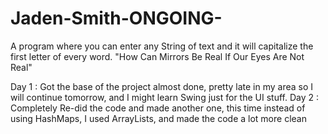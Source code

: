 # Jaden-Smith-ONGOING-
A program where you can enter any String of text and it will capitalize the first letter of every word. "How Can Mirrors Be Real If Our Eyes Are Not Real"

Day 1 : Got the base of the project almost done, pretty late in my area so I will continue tomorrow, and I might learn Swing just for the UI stuff.
Day 2 : Completely Re-did the code and made another one, this time instead of using HashMaps, I used ArrayLists, and made the code a lot more clean
